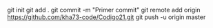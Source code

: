 git init
git add .
git commit -m "Primer commit"
git remote add origin https://github.com/kha73-code/Codigo21.git
git push -u origin master
 
